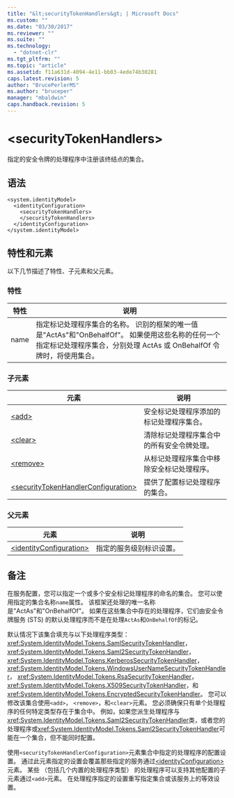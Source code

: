 ```yaml
---
title: "&lt;securityTokenHandlers&gt; | Microsoft Docs"
ms.custom: ""
ms.date: "03/30/2017"
ms.reviewer: ""
ms.suite: ""
ms.technology: 
  - "dotnet-clr"
ms.tgt_pltfrm: ""
ms.topic: "article"
ms.assetid: f11a631d-4094-4e11-bb03-4ede74b30281
caps.latest.revision: 5
author: "BrucePerlerMS"
ms.author: "bruceper"
manager: "mbaldwin"
caps.handback.revision: 5
---
```

# &lt;securityTokenHandlers&gt;
指定的安全令牌的处理程序中注册该终结点的集合。  
  
## 语法  
  
```  
<system.identityModel>  
  <identityConfiguration>  
    <securityTokenHandlers>  
    </securityTokenHandlers>  
  </identityConfiguration>  
</system.identityModel>  
```  
  
## 特性和元素  
 以下几节描述了特性、子元素和父元素。  
  
### 特性  
  
|特性|说明|  
|--------|--------|  
|name|指定标记处理程序集合的名称。  识别的框架的唯一值是"ActAs"和"OnBehalfOf"。  如果使用这些名称的任何一个指定标记处理程序集合，分别处理 ActAs 或 OnBehalfOf 令牌时，将使用集合。|  
  
### 子元素  
  
|元素|说明|  
|--------|--------|  
|[\<add\>](../../../../../docs/framework/configure-apps/file-schema/windows-identity-foundation/add.md)|安全标记处理程序添加的标记处理程序集合。|  
|[\<clear\>](../../../../../docs/framework/configure-apps/file-schema/windows-identity-foundation/clear.md)|清除标记处理程序集合中的所有安全令牌处理。|  
|[\<remove\>](../../../../../docs/framework/configure-apps/file-schema/windows-identity-foundation/remove.md)|从标记处理程序集合中移除安全标记处理程序。|  
|[\<securityTokenHandlerConfiguration\>](../../../../../docs/framework/configure-apps/file-schema/windows-identity-foundation/securitytokenhandlerconfiguration.md)|提供了配置标记处理程序的集合。|  
  
### 父元素  
  
|元素|说明|  
|--------|--------|  
|[\<identityConfiguration\>](../../../../../docs/framework/configure-apps/file-schema/windows-identity-foundation/identityconfiguration.md)|指定的服务级别标识设置。|  
  
## 备注  
 在服务配置，您可以指定一个或多个安全标记处理程序的命名的集合。  您可以使用指定的集合名称`name`属性。  该框架还处理的唯一名称是"ActAs"和"OnBehalfOf"。  如果在这些集合中存在的处理程序，它们由安全令牌服务 \(STS\) 的默认处理程序而不是在处理`ActAs`和`OnBehalfOf`的标记。  
  
 默认情况下该集合填充与以下处理程序类型： <xref:System.IdentityModel.Tokens.SamlSecurityTokenHandler>， <xref:System.IdentityModel.Tokens.Saml2SecurityTokenHandler>， <xref:System.IdentityModel.Tokens.KerberosSecurityTokenHandler>， <xref:System.IdentityModel.Tokens.WindowsUserNameSecurityTokenHandler>， <xref:System.IdentityModel.Tokens.RsaSecurityTokenHandler>， <xref:System.IdentityModel.Tokens.X509SecurityTokenHandler>，和<xref:System.IdentityModel.Tokens.EncryptedSecurityTokenHandler>。  您可以修改该集合使用`<add>`， `<remove>`，和`<clear>`元素。  您必须确保只有单个处理程序的任何特定类型存在于集合中。  例如，如果您派生处理程序与<xref:System.IdentityModel.Tokens.Saml2SecurityTokenHandler>类，或者您的处理程序或<xref:System.IdentityModel.Tokens.Saml2SecurityTokenHandler>可能在一个集合，但不能同时配置。  
  
 使用`<securityTokenHandlerConfiguration>`元素集合中指定的处理程序的配置设置。  通过此元素指定的设置会覆盖那些指定的服务通过[\<identityConfiguration\>](../../../../../docs/framework/configure-apps/file-schema/windows-identity-foundation/identityconfiguration.md)元素。  某些 （包括几个内置的处理程序类型） 的处理程序可以支持其他配置的子元素通过`<add>`元素。  在处理程序指定的设置重写指定集合或该服务上的等效设置。